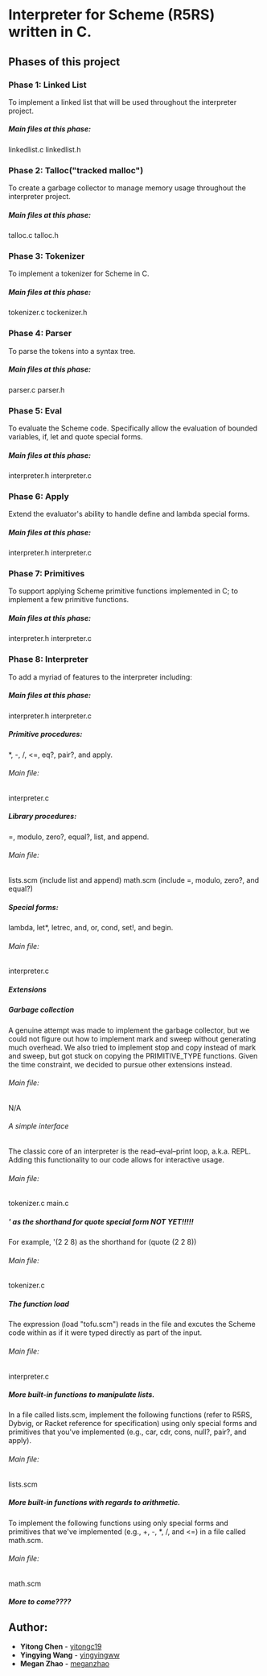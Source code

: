 # Interpreter for Scheme (R5RS) written in C.

## Phases of this project
### Phase 1: Linked List
To implement a linked list that will be used throughout the interpreter project.
##### Main files at this phase: 
linkedlist.c linkedlist.h

### Phase 2: Talloc("tracked malloc")
To create a garbage collector to manage memory usage throughout the interpreter project.
##### Main files at this phase: 
talloc.c talloc.h
### Phase 3: Tokenizer
To implement a tokenizer for Scheme in C.
##### Main files at this phase: 
tokenizer.c tockenizer.h
### Phase 4: Parser
To parse the tokens into a syntax tree.
##### Main files at this phase: 
parser.c parser.h

### Phase 5: Eval
To evaluate the Scheme code. Specifically allow the evaluation of
bounded variables, if, let and quote special forms.
##### Main files at this phase:
interpreter.h interpreter.c

### Phase 6: Apply
Extend the evaluator's ability to handle define and lambda special forms.
##### Main files at this phase:
interpreter.h interpreter.c

### Phase 7: Primitives
To support applying Scheme primitive functions implemented in C; to implement a few primitive functions.
##### Main files at this phase:
interpreter.h interpreter.c

### Phase 8: Interpreter
To add a myriad of features to the interpreter including:
##### Main files at this phase:
interpreter.h interpreter.c

##### Primitive procedures:
*, -, /, <=, eq?, pair?, and apply.
###### Main file:
interpreter.c

##### Library procedures:
=, modulo, zero?, equal?, list, and append.
###### Main file:
lists.scm (include list and append)
math.scm (include =, modulo, zero?, and equal?)
##### Special forms: 
lambda, let*, letrec, and, or, cond, set!, and begin.
###### Main file:
interpreter.c


##### Extensions 
##### Garbage collection
A genuine attempt was made to implement the garbage collector, but we could not figure out how to implement mark and sweep without generating much overhead. We also tried to implement stop and copy instead of mark and sweep, but got stuck on copying the PRIMITIVE_TYPE functions. Given the time constraint, we decided to pursue other extensions instead. 
###### Main file:
N/A
###### A simple interface
The classic core of an interpreter is the read–eval–print loop, a.k.a. REPL. Adding this functionality to our code allows for interactive usage.
###### Main file:
tokenizer.c main.c

##### ' as the shorthand for quote special form NOT YET!!!!!
For example, '(2 2 8) as the shorthand for (quote (2 2 8))
###### Main file:
tokenizer.c 

##### The function load
The expression (load "tofu.scm") reads in the file and excutes the Scheme code within as if it were typed directly as part of the input.
###### Main file:
interpreter.c

##### More built-in functions to manipulate lists.
In a file called lists.scm, implement the following functions (refer to R5RS, Dybvig, or Racket reference for specification) using only special forms and primitives that you've implemented (e.g., car, cdr, cons, null?, pair?, and apply).
###### Main file:
lists.scm

##### More built-in functions with regards to arithmetic.
To implement the following functions using only special forms and primitives that we've implemented (e.g., +, -, *, /, and <=) in a file called math.scm.
###### Main file:
math.scm

##### More to come????




## Author: 
* **Yitong Chen** - [yitongc19](https://github.com/yitongc19)
* **Yingying Wang** - [yingyingww](https://github.com/yingyingww)
* **Megan Zhao** - [meganzhao](https://github.com/meganzhao)
